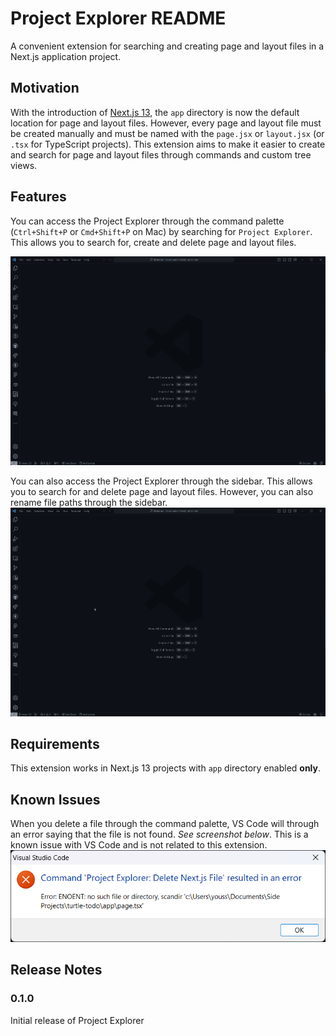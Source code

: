 # Project Explorer README

A convenient extension for searching and creating page and layout files in a Next.js application project.

## Motivation

With the introduction of [Next.js 13](https://nextjs.org/), the `app` directory is now the default location for page and layout files. However, every page and layout file must be created manually and must be named with the `page.jsx` or `layout.jsx` (or `.tsx` for TypeScript projects). This extension aims to make it easier to create and search for page and layout files through commands and custom tree views.

## Features

You can access the Project Explorer through the command palette (`Ctrl+Shift+P` or `Cmd+Shift+P` on Mac) by searching for `Project Explorer`. This allows you to search for, create and delete page and layout files.

![Alt text](src\assets\features\command-palette.gif)

You can also access the Project Explorer through the sidebar. This allows you to search for and delete page and layout files. However, you can also rename file paths through the sidebar.
![Alt text](src\assets\features\treeview.gif)

## Requirements

This extension works in Next.js 13 projects with `app` directory enabled **only**.

## Known Issues

When you delete a file through the command palette, VS Code will through an error saying that the file is not found. *See screenshot below*. This is a known issue with VS Code and is not related to this extension.
![Alt text](delete-error.png)

## Release Notes

### 0.1.0

Initial release of Project Explorer
